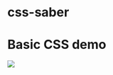 # css-saber
<h1>Basic CSS demo</h1>
<img src = "https://user-images.githubusercontent.com/46648645/222095717-7ab0550c-4bba-42c5-bdc2-9784968ab251.png">
